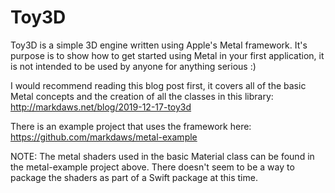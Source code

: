 # Toy3D

Toy3D is a simple 3D engine written using Apple's Metal framework. It's purpose is to show how to get started using Metal in your first application, it is not intended to be used by anyone for anything serious :)

I would recommend reading this blog post first, it covers all of the basic Metal concepts and the creation of all the classes in this library: http://markdaws.net/blog/2019-12-17-toy3d

There is an example project that uses the framework here: https://github.com/markdaws/metal-example

NOTE: The metal shaders used in the basic Material class can be found in the metal-example project above. There doesn't seem to be a way to package the shaders as part of a Swift package at this time.
